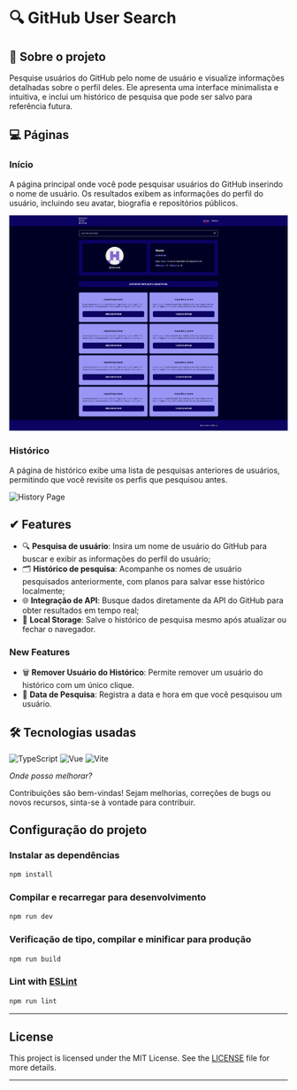 # 🔍 GitHub User Search

## 📜 Sobre o projeto

Pesquise usuários do GitHub pelo nome de usuário e visualize informações detalhadas sobre o perfil deles. Ele apresenta uma interface minimalista e intuitiva, e inclui um histórico de pesquisa que pode ser salvo para referência futura.

## 💻 Páginas

### Início

A página principal onde você pode pesquisar usuários do GitHub inserindo o nome de usuário. Os resultados exibem as informações do perfil do usuário, incluindo seu avatar, biografia e repositórios públicos.

![Home Page](./src/assets/images/screen-home.png)

### Histórico

A página de histórico exibe uma lista de pesquisas anteriores de usuários, permitindo que você revisite os perfis que pesquisou antes.

![History Page](src/assets/images/screen-history.jpg)

## ✔ Features

- 🔍 **Pesquisa de usuário**: Insira um nome de usuário do GitHub para buscar e exibir as informações do perfil do usuário;
- 🗂 **Histórico de pesquisa**: Acompanhe os nomes de usuário pesquisados ​​anteriormente, com planos para salvar esse histórico localmente;
- 🌐 **Integração de API**: Busque dados diretamente da API do GitHub para obter resultados em tempo real;
- 💾 **Local Storage**: Salve o histórico de pesquisa mesmo após atualizar ou fechar o navegador.

### New Features

- 🗑️ **Remover Usuário do Histórico**: Permite remover um usuário do histórico com um único clique.
- 📅 **Data de Pesquisa**: Registra a data e hora em que você pesquisou um usuário.

## 🛠 Tecnologias usadas

![TypeScript](https://img.shields.io/badge/TypeScript-3178C6?style=for-the-badge&logo=typescript&logoColor=white) ![Vue](https://img.shields.io/badge/vuejs-%2335495e.svg?style=for-the-badge&logo=vuedotjs&logoColor=%234FC08D) ![Vite](https://img.shields.io/badge/Vite-646CFF?style=for-the-badge&logo=vite&logoColor=white)

_Onde posso melhorar?_

Contribuições são bem-vindas! Sejam melhorias, correções de bugs ou novos recursos, sinta-se à vontade para contribuir.

## Configuração do projeto

### Instalar as dependências

```sh
npm install
```

### Compilar e recarregar para desenvolvimento

```sh
npm run dev
```

### Verificação de tipo, compilar e minificar para produção

```sh
npm run build
```

### Lint with [ESLint](https://eslint.org/)

```sh
npm run lint
```

---

## License

This project is licensed under the MIT License. See the [LICENSE](LICENSE) file for more details.

---
